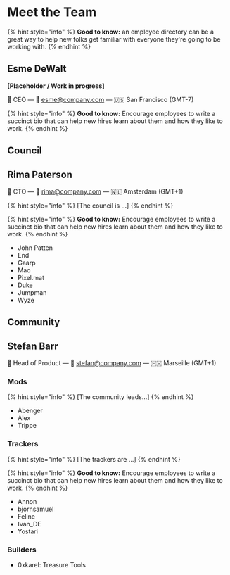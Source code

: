# Meet the Team

{% hint style="info" %}
**Good to know:** an employee directory can be a great way to help new folks get familiar with everyone they're going to be working with.
{% endhint %}

## Esme DeWalt

**\[Placeholder / Work in progress]**

👋 CEO — 💌 esme@company.com — 🇺🇸 San Francisco (GMT-7)

{% hint style="info" %}
**Good to know:** Encourage employees to write a succinct bio that can help new hires learn about them and how they like to work.
{% endhint %}

## Council

## Rima Paterson

👋 CTO — 💌 rima@company.com — 🇳🇱 Amsterdam (GMT+1)

{% hint style="info" %}
\[The council is ...]
{% endhint %}

{% hint style="info" %}
**Good to know:** Encourage employees to write a succinct bio that can help new hires learn about them and how they like to work.
{% endhint %}

* John Patten
* End
* Gaarp
* Mao
* Pixel.mat
* Duke
* Jumpman
* Wyze

## Community

## Stefan Barr

👋 Head of Product — 💌 stefan@company.com — 🇫🇷 Marseille (GMT+1)

### Mods

{% hint style="info" %}
\[The community leads...]
{% endhint %}

* Abenger
* Alex
* Trippe

### Trackers

{% hint style="info" %}
\[The trackers are ...]
{% endhint %}

{% hint style="info" %}
**Good to know:** Encourage employees to write a succinct bio that can help new hires learn about them and how they like to work.
{% endhint %}

* Annon
* bjornsamuel
* Feline
* Ivan\_DE
* Yostari

### Builders

* 0xkarel: Treasure Tools
